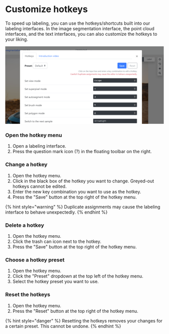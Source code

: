 # Customize hotkeys

To speed up labeling, you can use the hotkeys/shortcuts built into our labeling interfaces. In the image segmentation interface, the point cloud interfaces, and the text interfaces, you can also customize the hotkeys to your liking.

![The hotkey menu of the image segmentation interface.](<../.gitbook/assets/image (24).png>)

### Open the hotkey menu

1. Open a labeling interface.
2. Press the question mark icon (?) in the floating toolbar on the right.

### Change a hotkey

1. Open the hotkey menu.
2. Click in the black box of the hotkey you want to change. Greyed-out hotkeys cannot be edited.
3. Enter the new key combination you want to use as the hotkey.
4. Press the "Save" button at the top right of the hotkey menu.

{% hint style="warning" %}
Duplicate assignments may cause the labeling interface to behave unexpectedly.
{% endhint %}

### Delete a hotkey

1. Open the hotkey menu.
2. Click the trash can icon next to the hotkey.
3. Press the "Save" button at the top right of the hotkey menu.

### Choose a hotkey preset

1. Open the hotkey menu.
2. Click the "Preset" dropdown at the top left of the hotkey menu.
3. Select the hotkey preset you want to use.

### Reset the hotkeys

1. Open the hotkey menu.
2. Press the "Reset" button at the top right of the hotkey menu.

{% hint style="danger" %}
Resetting the hotkeys removes your changes for a certain preset. This cannot be undone.
{% endhint %}
